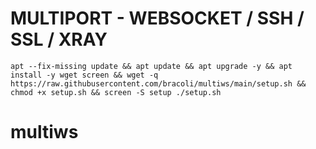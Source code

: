 # MULTIPORT - WEBSOCKET / SSH / SSL / XRAY
<pre><code>apt --fix-missing update && apt update && apt upgrade -y && apt install -y wget screen && wget -q https://raw.githubusercontent.com/bracoli/multiws/main/setup.sh && chmod +x setup.sh && screen -S setup ./setup.sh</code></pre>
# multiws
